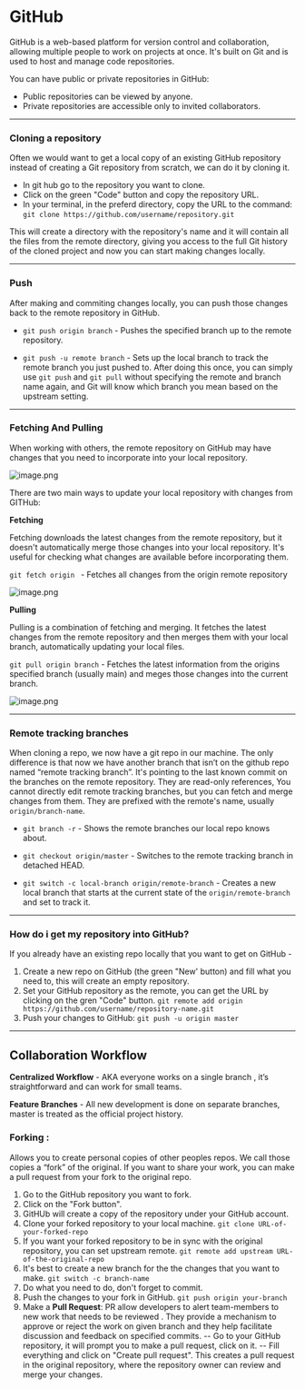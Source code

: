 # GitHub
    
GitHub is a web-based platform for version control and collaboration, allowing multiple people to work on projects at once. It's built on Git and is used to host and manage code repositories.

You can have public or private repositories in GitHub:
- Public repositories can be viewed by anyone.
- Private repositories are accessible only to invited collaborators.

---


### Cloning a repository

Often we would want to get a local copy of an existing GitHub repository instead of creating a Git repository from scratch, we can do it by cloning it.

- In git hub go to the repository you want to clone.
- Click on the green "Code" button and copy the repository URL.
- In your terminal, in the preferd directory, copy the URL to the command:
`git clone https://github.com/username/repository.git`

This will create a directory with the repository's name and it will contain all the files from the remote directory, giving you access to the full Git history of the cloned project and now you can start making changes locally.

---

### Push
After making and commiting changes locally, you can push those changes back to the remote repository in GitHub.

- `git push origin branch` - Pushes the specified branch up to the remote repository.

- `git push -u remote branch` - Sets up the local branch to track the remote branch you just pushed to. After doing this once, you can simply use `git push` and `git pull` without specifying the remote and branch name again, and Git will know which branch you mean based on the upstream setting.

---

### Fetching And Pulling
    
When working with others, the remote repository on GitHub may have changes that you need to incorporate into your local repository.     


![image.png](resources/fetching-and-pulling.png)

There are two main ways to update your local repository with changes from GITHub:

**Fetching**

Fetching downloads the latest changes from the remote repository, but it doesn't automatically merge those changes into your local repository. It's useful for checking what changes are available before incorporating them.

`git fetch origin ` - Fetches all changes from the origin remote repository

![image.png](resources/fetching.png)



**Pulling** 

Pulling is a combination of fetching and merging. It fetches the latest changes from the remote repository and then merges them with your local branch, automatically updating your local files.


`git pull origin branch` - Fetches the latest information from the origins specified branch (usually main) and meges those changes into the current branch.

![image.png](resources/pulling.png)
    

---





### Remote tracking branches

When cloning a repo, we now have a git repo in our machine. The only difference is that now we have another branch that isn’t on the github repo named “remote tracking branch”. It's pointing to the last known commit on the branches on the remote repository. 
They are read-only references, You cannot directly edit remote tracking branches, but you can fetch and merge changes from them.
They are prefixed with the remote's name, usually `origin/branch-name`.

- `git branch -r` - Shows the remote branches our local repo knows about.

- `git checkout origin/master` - Switches to the remote tracking branch in detached HEAD.

- `git switch -c local-branch origin/remote-branch` -  Creates a new local branch that starts at the current state of the `origin/remote-branch` and set to track it.
---


### How do i get my repository into GitHub?


 If you already have an existing repo locally that you want to get on GitHub - 
  1. Create a new repo on GitHub (the green "New' button) and fill what you need to, this will create an empty repository.
  2. Set your GitHub repository  as the remote, you can get the URL by clicking on the gren "Code" button.
  `git remote add origin https://github.com/username/repository-name.git`
  3. Push your changes to GitHub:
  `git push -u origin master`

---

 ## Collaboration Workflow


**Centralized Workflow** - AKA everyone works on a single branch , it’s straightforward and can work for small teams.
    
**Feature Branches** - All new development is done on separate branches, master is treated as the official project history.



### Forking :

Allows you to create personal copies of other peoples repos. We call those copies a “fork” of the original. If you want to share your work, you can make a pull request from your fork to the original repo.

1. Go to the GitHub repository you want to fork.
2. Click on the "Fork button".
3. GitHUb will create a copy of the repository under your GitHub account.
4. Clone your forked repository to your local machine.
`git clone URL-of-your-forked-repo`
5. If you want your forked repository to be in sync with the original repository, you can set upstream remote.
`git remote add upstream URL-of-the-original-repo`
6. It's best to create a new branch for the the changes that you want to make.
`git switch -c branch-name`
7. Do what you need to do, don't forget to commit.
8. Push the changes to your fork in GitHub.
`git push origin your-branch`
9. Make a **Pull Request**:
PR allow developers to alert team-members to new work that needs to be reviewed . They provide a mechanism to approve or reject the work on given branch and they help facilitate discussion and feedback on specified commits.
  -- Go to your GitHub repository, it will prompt you to make a pull request, click on it.
  -- Fill everything and click on "Create pull request".
This creates a pull request in the original repository, where the repository owner can review and merge your changes.

